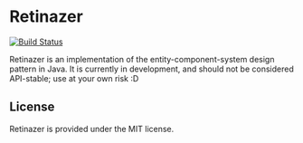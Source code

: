 # Retinazer
[![Build Status](https://travis-ci.org/antag99/retinazer.svg?branch=master)](https://travis-ci.org/antag99/retinazer)


Retinazer is an implementation of the entity-component-system design pattern in Java. It is currently in development, and should not be considered API-stable; use at your own risk :D

## License
Retinazer is provided under the MIT license.
